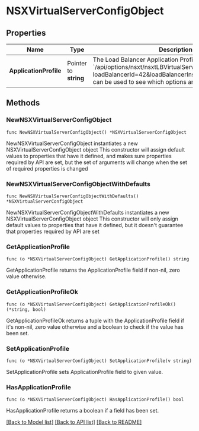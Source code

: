 # NSXVirtualServerConfigObject

## Properties

Name | Type | Description | Notes
------------ | ------------- | ------------- | -------------
**ApplicationProfile** | Pointer to **string** | The Load Balancer Application Profile ID The Options API &#x60;/api/options/nsxt/nsxtLBVirtualServerApplicationProfile?loadBalancerId&#x3D;42&amp;loadBalancerInstance.vipProtocol&#x3D;tcp&#x60; can be used to see which options are available.  | [optional] 

## Methods

### NewNSXVirtualServerConfigObject

`func NewNSXVirtualServerConfigObject() *NSXVirtualServerConfigObject`

NewNSXVirtualServerConfigObject instantiates a new NSXVirtualServerConfigObject object
This constructor will assign default values to properties that have it defined,
and makes sure properties required by API are set, but the set of arguments
will change when the set of required properties is changed

### NewNSXVirtualServerConfigObjectWithDefaults

`func NewNSXVirtualServerConfigObjectWithDefaults() *NSXVirtualServerConfigObject`

NewNSXVirtualServerConfigObjectWithDefaults instantiates a new NSXVirtualServerConfigObject object
This constructor will only assign default values to properties that have it defined,
but it doesn't guarantee that properties required by API are set

### GetApplicationProfile

`func (o *NSXVirtualServerConfigObject) GetApplicationProfile() string`

GetApplicationProfile returns the ApplicationProfile field if non-nil, zero value otherwise.

### GetApplicationProfileOk

`func (o *NSXVirtualServerConfigObject) GetApplicationProfileOk() (*string, bool)`

GetApplicationProfileOk returns a tuple with the ApplicationProfile field if it's non-nil, zero value otherwise
and a boolean to check if the value has been set.

### SetApplicationProfile

`func (o *NSXVirtualServerConfigObject) SetApplicationProfile(v string)`

SetApplicationProfile sets ApplicationProfile field to given value.

### HasApplicationProfile

`func (o *NSXVirtualServerConfigObject) HasApplicationProfile() bool`

HasApplicationProfile returns a boolean if a field has been set.


[[Back to Model list]](../README.md#documentation-for-models) [[Back to API list]](../README.md#documentation-for-api-endpoints) [[Back to README]](../README.md)


